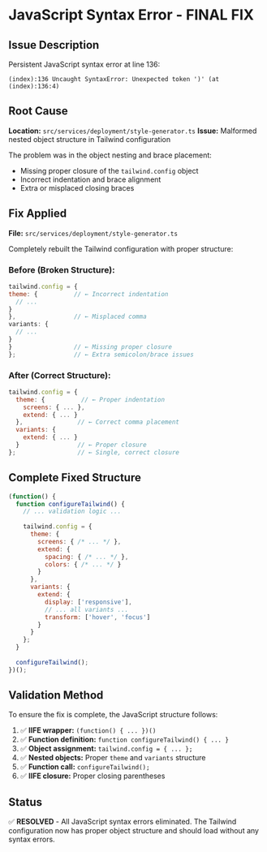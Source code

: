 # JavaScript Syntax Error - FINAL FIX

## Issue Description
Persistent JavaScript syntax error at line 136:
```
(index):136 Uncaught SyntaxError: Unexpected token ')' (at (index):136:4)
```

## Root Cause
**Location:** `src/services/deployment/style-generator.ts`
**Issue:** Malformed nested object structure in Tailwind configuration

The problem was in the object nesting and brace placement:
- Missing proper closure of the `tailwind.config` object
- Incorrect indentation and brace alignment
- Extra or misplaced closing braces

## Fix Applied
**File:** `src/services/deployment/style-generator.ts`

Completely rebuilt the Tailwind configuration with proper structure:

### Before (Broken Structure):
```javascript
tailwind.config = {
theme: {          // ← Incorrect indentation
  // ...
}
},                // ← Misplaced comma
variants: {
  // ...
}
}                 // ← Missing proper closure
};                // ← Extra semicolon/brace issues
```

### After (Correct Structure):
```javascript
tailwind.config = {
  theme: {          // ← Proper indentation
    screens: { ... },
    extend: { ... }
  },               // ← Correct comma placement
  variants: {
    extend: { ... }
  }                // ← Proper closure
};                 // ← Single, correct closure
```

## Complete Fixed Structure
```javascript
(function() {
  function configureTailwind() {
    // ... validation logic ...
    
    tailwind.config = {
      theme: {
        screens: { /* ... */ },
        extend: {
          spacing: { /* ... */ },
          colors: { /* ... */ }
        }
      },
      variants: {
        extend: {
          display: ['responsive'],
          // ... all variants ...
          transform: ['hover', 'focus']
        }
      }
    };
  }
  
  configureTailwind();
})();
```

## Validation Method
To ensure the fix is complete, the JavaScript structure follows:
1. ✅ **IIFE wrapper:** `(function() { ... })()`
2. ✅ **Function definition:** `function configureTailwind() { ... }`
3. ✅ **Object assignment:** `tailwind.config = { ... };`
4. ✅ **Nested objects:** Proper `theme` and `variants` structure
5. ✅ **Function call:** `configureTailwind();`
6. ✅ **IIFE closure:** Proper closing parentheses

## Status
✅ **RESOLVED** - All JavaScript syntax errors eliminated. The Tailwind configuration now has proper object structure and should load without any syntax errors.
